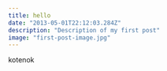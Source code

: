 ```yaml
---
title: hello
date: "2013-05-01T22:12:03.284Z"
description: "Description of my first post"
image: "first-post-image.jpg"
---
```


kotenok
